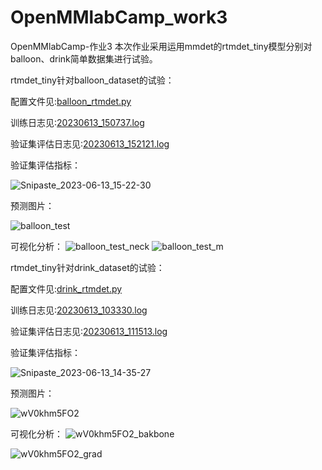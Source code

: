 # OpenMMlabCamp_work3
OpenMMlabCamp-作业3
本次作业采用运用mmdet的rtmdet_tiny模型分别对balloon、drink简单数据集进行试验。


rtmdet_tiny针对balloon_dataset的试验：

配置文件见:[balloon_rtmdet.py](balloon_rtmdet/balloon_rtmdet)

训练日志见:[20230613_150737.log](balloon_rtmdet/20230613_150737.log)

验证集评估日志见:[20230613_152121.log](balloon_rtmdet/20230613_152121.log)

验证集评估指标：

![Snipaste_2023-06-13_15-22-30](https://github.com/wuwulin/OpenMMlabCamp_work3/assets/18210010/8b62b394-f2ea-4b63-8eaa-9159d47ee700)

预测图片：

![balloon_test](https://github.com/wuwulin/OpenMMlabCamp_work3/assets/18210010/8d0ced83-949f-426c-ae14-29f55219224f)

可视化分析：
![balloon_test_neck](https://github.com/wuwulin/OpenMMlabCamp_work3/assets/18210010/eda08709-b991-4940-ae84-cf1562557d55)
![balloon_test_m](https://github.com/wuwulin/OpenMMlabCamp_work3/assets/18210010/15064710-5a5b-47bd-8918-cf65d0f6f6f6)




rtmdet_tiny针对drink_dataset的试验：

配置文件见:[drink_rtmdet.py](drink_rtmdet/drink_rtmdet)

训练日志见:[20230613_103330.log](drink_rtmdet/20230613_103330.log)

验证集评估日志见:[20230613_111513.log](drink_rtmdet/20230613_111513.log)

验证集评估指标：

![Snipaste_2023-06-13_14-35-27](https://github.com/wuwulin/OpenMMlabCamp_work3/assets/18210010/7f1381d3-8ae2-4077-a616-0edf764f7e1e)

预测图片：

![wV0khm5FO2](https://github.com/wuwulin/OpenMMlabCamp_work3/assets/18210010/b9513ad9-6088-406c-8cd4-27e251556734)

可视化分析：
![wV0khm5FO2_bakbone](https://github.com/wuwulin/OpenMMlabCamp_work3/assets/18210010/c76013ad-6652-443e-936b-cbece75c5c28)


![wV0khm5FO2_grad](https://github.com/wuwulin/OpenMMlabCamp_work3/assets/18210010/f4cc94c8-811a-43f7-b53f-afddba652042)
